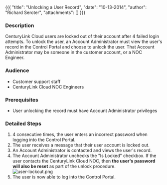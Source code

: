 {{{
  "title": "Unlocking a User Record",
  "date": "10-13-2014",
  "author": "Richard Seroter",
  "attachments": []
}}}

<h3>Description</h3>
<p>CenturyLink Cloud users are locked out of their account after 4 failed login attempts. To unlock the user, an Account Administrator must view the user's record in the Control Portal and choose to unlock the user. That Account Administrator may be someone
  in the customer account, or a NOC Engineer.</p>
<h3>Audience</h3>
<ul>
  <li>Customer support staff</li>
  <li>CenturyLink Cloud NOC Engineers</li>
</ul>
<h3>Prerequisites</h3>
<ul>
  <li>User unlocking the record must have Account Administrator privileges</li>
</ul>
<h3>Detailed Steps</h3>
<ol>
  <li>4 consecutive times, the user enters an incorrect password when logging into the Control Portal.</li>
  <li>The user receives a message that their user account is locked out.</li>
  <li>An Account Administrator is contacted and views the user's record.&nbsp;</li>
  <li>The Account Administrator unchecks the "Is Locked" checkbox. If the user contacts the CenturyLink Cloud NOC, then <strong>the user's password will also be reset</strong> as part of the unlock procedure.
    <br /><img src="https://t3n.zendesk.com/attachments/token/tijhhyyefvxvjpd/?name=user-lockout.png" alt="user-lockout.png" />
  </li>
  <li>The user is now able to log into the Control Portal.</li>
</ol>